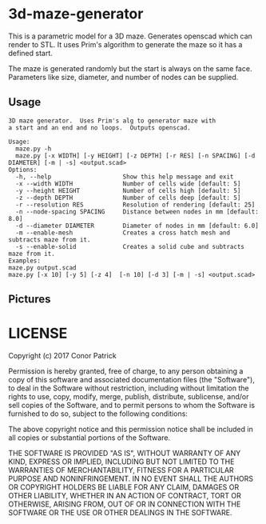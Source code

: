 # 3d-maze-generator

This is a parametric model for a 3D maze.  Generates openscad which can render
to STL.  It uses Prim's algorithm to generate the maze so it has a defined
start.

The maze is generated randomly but the start is always on the same face.
Parameters like size, diameter, and number of nodes can be supplied.

## Usage

```
3D maze generator.  Uses Prim's alg to generator maze with
a start and an end and no loops.  Outputs openscad.

Usage:
  maze.py -h
  maze.py [-x WIDTH] [-y HEIGHT] [-z DEPTH] [-r RES] [-n SPACING] [-d DIAMETER] [-m | -s] <output.scad>
Options:
  -h, --help                    Show this help message and exit
  -x --width WIDTH              Number of cells wide [default: 5]
  -y --height HEIGHT            Number of cells high [default: 5]
  -z --depth DEPTH              Number of cells deep [default: 5]
  -r --resolution RES           Resolution of rendering [default: 25]
  -n --node-spacing SPACING     Distance between nodes in mm [default: 8.0]
  -d --diameter DIAMETER        Diameter of nodes in mm [default: 6.0]
  -m --enable-mesh              Creates a cross hatch mesh and subtracts maze from it.
  -s --enable-solid             Creates a solid cube and subtracts maze from it.
Examples:
maze.py output.scad
maze.py [-x 10] [-y 5] [-z 4]  [-n 10] [-d 3] [-m | -s] <output.scad>
```

## Pictures




# LICENSE

Copyright (c) 2017 Conor Patrick

Permission is hereby granted, free of charge, to any person obtaining a copy
of this software and associated documentation files (the "Software"), to deal
in the Software without restriction, including without limitation the rights
to use, copy, modify, merge, publish, distribute, sublicense, and/or sell
copies of the Software, and to permit persons to whom the Software is
furnished to do so, subject to the following conditions:

The above copyright notice and this permission notice shall be included in all
copies or substantial portions of the Software.

THE SOFTWARE IS PROVIDED "AS IS", WITHOUT WARRANTY OF ANY KIND, EXPRESS OR
IMPLIED, INCLUDING BUT NOT LIMITED TO THE WARRANTIES OF MERCHANTABILITY,
FITNESS FOR A PARTICULAR PURPOSE AND NONINFRINGEMENT. IN NO EVENT SHALL THE
AUTHORS OR COPYRIGHT HOLDERS BE LIABLE FOR ANY CLAIM, DAMAGES OR OTHER
LIABILITY, WHETHER IN AN ACTION OF CONTRACT, TORT OR OTHERWISE, ARISING FROM,
OUT OF OR IN CONNECTION WITH THE SOFTWARE OR THE USE OR OTHER DEALINGS IN THE
SOFTWARE.
